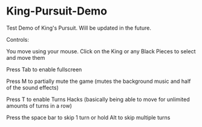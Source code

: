 # King-Pursuit-Demo
Test Demo of King's Pursuit. Will be updated in the future.

Controls:

You move using your mouse. Click on the King or any Black Pieces to select and move them

Press Tab to enable fullscreen

Press M to partially mute the game (mutes the background music and half of the sound effects)

Press T to enable Turns Hacks (basically being able to move for unlimited amounts of turns in a row)

Press the space bar to skip 1 turn or hold Alt to skip multiple turns
